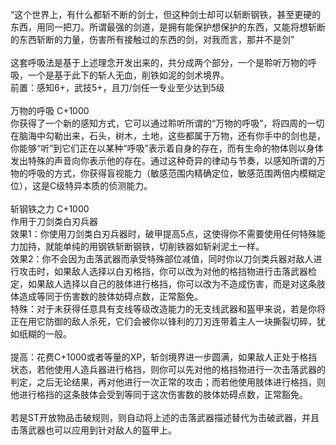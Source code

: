 <title>呼吸法：斩铁境界</title>
<meta name="GENERATOR" content="WinCHM">
<meta http-equiv="Content-Type" content="text/html; charset=gb2312">
<br>“这个世界上，有什么都斩不断的剑士，但这种剑士却可以斩断钢铁，甚至更硬的东西，用同一把刀。所谓最强的剑道，是拥有能保护想保护的东西，又能将想斩断的东西斩断的力量，伤害所有接触过的东西的剑，对我而言，那并不是剑”
<br>
<br>这套呼吸法是基于上述理念开发出来的，共分成两个部分，一个是聆听万物的呼吸，一个是基于此下的斩人无血，削铁如泥的剑术境界。
<br>前置：感知6+，武技5+，且刀/剑任一专业至少达到5级
<br>
<br>万物的呼吸 C+1000
<br>你获得了一个新的感知方式，它可以通过聆听所谓的“万物的呼吸”，将四周的一切在脑海中勾勒出来，石头，树木，土地，这些都属于万物，还有你手中的剑也是，你能够“听”到它们正在以某种“呼吸”表示着自身的存在，而有生命的物体则以身体发出特殊的声音向你表示他的存在。通过这种奇异的律动与节奏，以感知所谓的万物的呼吸的方式，你获得盲视能力（敏感范围内精确定位，敏感范围两倍内模糊定位），这是C级特异本质的侦测能力。
<br>
<br>斩钢铁之力 C+1000
<br>作用于刀剑类白刃兵器
<br>效果1：你使用刀剑类白刃兵器时，破甲提高5点，这使得你不需要使用任何特殊能力加持，就能单纯的用钢铁斩断钢铁，切削铁器如斩剁泥土一样。
<br>效果2：你不会因为击落武器而承受特殊部位减值，同时你以刀剑类兵器对敌人进行攻击时，如果敌人选择以白刃格挡，你可以改为对他的格挡物进行击落武器检定，如果敌人选择以自己的肢体进行格挡，你可以改为不造成伤害，而是对这条肢体造成等同于伤害数的肢体妨碍点数，正常豁免。
<br>特殊：对于未获得任意具有支线等级改造能力的无支线武器和盔甲来说，若是你将正在用它防御的敌人杀死，它们会被你以锋利的刀刃连带着主人一块撕裂切碎，犹如纸糊的一般。
<br>
<br>提高：花费C+1000或者等量的XP，斩剑境界进一步圆满，如果敌人正处于格挡状态，若他使用人造兵器进行格挡，则你可以先对他的格挡物进行一次击落武器的判定，之后无论结果，再对他进行一次正常的攻击；而若他使用肢体进行格挡，则他进行格挡的这条肢体会受到等同于这次伤害数的肢体妨碍点数，正常豁免。
<br>
<br>若是ST开放物品击破规则，则自动将上述的击落武器描述替代为击破武器，并且击落武器也可以应用到针对敌人的盔甲上。